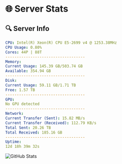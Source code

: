 # 🌐 Server Stats
## 🔍 Server Info
```yaml
CPU: Intel(R) Xeon(R) CPU E5-2699 v4 @ 1253.38MHz
CPU Usage: 0.80%
Cores: 44P | 88T
-----------------------------------
Memory:
Current Usage: 145.39 GB/503.74 GB
Available: 354.94 GB
-----------------------------------
Disk:
Current Usage: 59.11 GB/1.71 TB
Free: 1.57 TB
-----------------------------------
GPU:
No GPU detected
-----------------------------------
Network:
Current Transfer (Sent): 15.82 MB/s
Current Transfer (Received): 112.79 KB/s
Total Sent: 20.26 TB
Total Received: 185.16 GB
-----------------------------------
Uptime:
12d 18h 39m 32s
```
![GitHub Stats](https://img.shields.io/badge/Updated-2025-03-20_16:02:21-blue)
